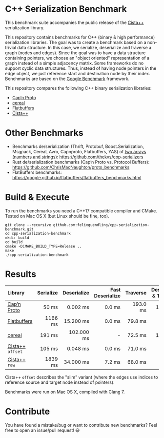 # C++ Serialization Benchmark

This benchmark suite accompanies the public release of the [Cista++](https://cista.rocks/) serialization library.

This repository contains benchmarks for C++ (binary & high performance) serialization libraries.
The goal was to create a benchmark based on a non-trivial data structure.
In this case, we serialize, deserialize and traverse a graph (nodes and edges).
Since the goal was to have a data structure containing pointers, we choose an "object oriented" representation of a graph instead of a simple adjacency matrix.
Some frameworks do no support cyclic data structures. Thus, instead of having node pointers in the edge object, we just reference start and destination node by their index.
Benchmarks are based on the [Google Benchmark](https://github.com/google/benchmark) framework.

This repository compares the following C++ binary serialization libraries:

  - [Cap’n Proto](https://capnproto.org/capnp-tool.html)
  - [cereal](https://uscilab.github.io/cereal/index.html)
  - [Flatbuffers](https://google.github.io/flatbuffers/)
  - [Cista++](https://cista.rocks/)


# Other Benchmarks

  - Benchmarks de/serialization (Thrift, Protobuf, Boost.Serialization, Msgpack, Cereal, Avro, Capnproto, Flatbuffers, YAS) of [two arrays (numbers and strings)](https://github.com/thekvs/cpp-serializers/blob/master/test.fbs): https://github.com/thekvs/cpp-serializers
  - Rust de/serialization benchmarks (Cap’n Proto vs. Protocol Buffers): https://github.com/ChrisMacNaughton/proto_benchmarks
  - FlatBuffers benchmarks: https://google.github.io/flatbuffers/flatbuffers_benchmarks.html


# Build & Execute

To run the benchmarks you need a C++17 compatible compiler and CMake. Tested on Mac OS X (but Linux should be fine, too).

    git clone --recursive github.com:felixguendling/cpp-serialization-benchmark.git
    cd cpp-serialization-benchmark
    mkdir build
    cd build
    cmake -DCMAKE_BUILD_TYPE=Release ..
    make
    ./cpp-serialization-benchmark


# Results

| Library                                                 | Serialize    | Deserialize   | Fast Deserialize | Traverse      | Deserialize & Traverse |    Size  |
| :---                                                    |         ---: |          ---: |             ---: |          ---: |                   ---: |       ---: |
| [Cap’n Proto](https://capnproto.org/capnp-tool.html)    |        50 ms |      0.002 ms |           0.0 ms |      193.0 ms |               193.0 ms |     3.3M |
| [Flatbuffers](https://google.github.io/flatbuffers/)    |      1166 ms |     15.200 ms |           0.0 ms |       79.8 ms |                80.3 ms |    32.5M |
| [cereal](https://uscilab.github.io/cereal/index.html)   |       191 ms |    102.000 ms |                - |       72.5 ms |               177.0 ms |    78.0M |
| [Cista++](https://cista.rocks/) `offset`                |       105 ms |      0.048 ms |           0.0 ms |       71.0 ms |                70.7 ms |    13.1M |
| [Cista++](https://cista.rocks/) `raw`                   |      1839 ms |     34.000 ms |           7.2 ms |       68.0 ms |                75.6 ms |    90.9M |

Cista++ `offset` describes the "slim" variant (where the edges use indices to reference source and target node instead of pointers).

Benchmarks were run on Mac OS X, compiled with Clang 7.

# Contribute

You have found a mistake/bug or want to contribute new benchmarks? Feel free to open an issue/pull request! :smiley:
